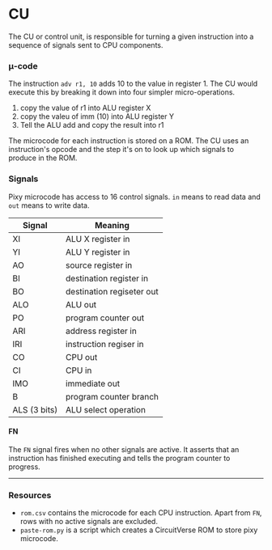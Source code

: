 # CU

The CU or control unit, is responsible for turning a given instruction into a sequence of signals sent to CPU components. 



### μ-code
The instruction `adv r1, 10` adds 10 to the value in register 1. The CU would execute this by breaking it down into four simpler micro-operations.

1. copy the value of r1 into ALU register X
2. copy the valeu of imm (10) into ALU register Y
3. Tell the ALU add and copy the result into r1

The microcode for each instruction is stored on a ROM. The CU uses an instruction's opcode and the step it's on to look up which signals to produce in the ROM. 

### Signals
Pixy microcode has access to 16 control signals. `in` means to read data and `out` means to write data.

| Signal       | Meaning                       |
|--------------|-------------------------------|
| XI           | ALU X register in             |
| YI           | ALU Y register in             |
| AO           | source register in            |
| BI           | destination register in       |
| BO           | destination regiseter out     |
| ALO          | ALU out                       |
| PO           | program counter out           |
| ARI          | address register in           |
| IRI          | instruction regiser in        |
| CO           | CPU out                       |
| CI           | CPU in                        |
| IMO          | immediate out                 |
| B            | program counter branch        |
| ALS (3 bits) | ALU select operation          |

#### FN
The `FN` signal fires when no other signals are active. It asserts that an instruction has finished executing and tells the program counter to progress.

---

### Resources
* `rom.csv` contains the microcode for each CPU instruction. Apart from `FN`, rows with no active signals are excluded.
* `paste-rom.py` is a script which creates a CircuitVerse ROM to store pixy microcode.
